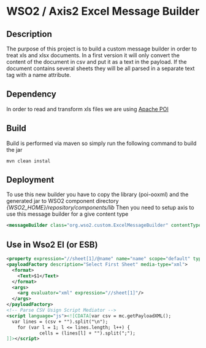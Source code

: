 # WSO2 / Axis2 Excel Message Builder

## Description
The purpose of this project is to build a custom message builder in order to treat xls and xlsx documents. In a first version it will only convert the content of the document in csv and put it as a text in the payload. 
If the document contains several sheets they will be all parsed in a separate text tag with a name attribute.

## Dependency
In order to read and transform xls files we are using [Apache POI](https://poi.apache.org/)

## Build
Build is performed via maven so simply run the following command to build the jar

```
mvn clean instal
```

## Deployment
To use this new builder you have to copy the library (poi-ooxml) and the generated jar to WSO2 component directory  *{WSO2_HOME}/repository/components/lib*
Then you need to setup axis to use this message builder for a give content type

```xml
<messageBuilder class="org.wso2.custom.ExcelMessageBuilder" contentType="application/binary"/> 
```
## Use in Wso2 EI (or ESB)

```xml
<property expression="//sheet[1]/@name" name="name" scope="default" type="STRING"/>
<payloadFactory description="Select First Sheet" media-type="xml">
  <format>
    <Text>$1</Text>
  </format>
  <args>
    <arg evaluator="xml" expression="//sheet[1]"/>
  </args>
</payloadFactory>
<!-- Parse CSV Usign Script Mediator -->
<script language="js"><![CDATA[var csv = mc.getPayloadXML();   
  var lines = (csv + "").split("\n");
 	for (var l = 1; l <= lines.length; l++) {
 		 	cells = (lines[l] + "").split(";");
]]></script>
```
